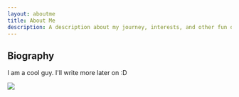 ```yaml
---
layout: aboutme
title: About Me
description: A description about my journey, interests, and other fun quirks. 
---
```


## Biography

I am a cool guy. I'll write more later on :D

<body>
<div id="slideshow">
	<img src="http://placehold.it/300x200&text=foo1.jpg">
	<img src="http://placehold.it/300x200&text=foo2.jpg" style="display: none">
	<img src="http://placehold.it/300x200&text=foo3.jpg" style="display: none">
	<img src="http://placehold.it/300x200&text=foo4.jpg" style="display: none">
	<img src="http://placehold.it/300x200&text=foo5.jpg" style="display: none">
</div>
<script>
var slideshow = document.getElementById('slideshow');
var slides = slideshow.getElementsByTagName('img');
var idx = 0;
function changeSlide() {
	slides[idx].style.display = 'none';
	idx = (idx + 1) % slides.length;
	slides[idx].style.display = 'block';
}
setInterval(changeSlide, 5000);
</script>
</body>